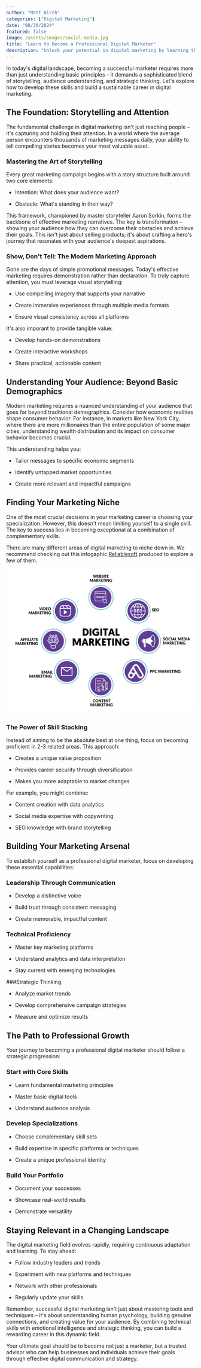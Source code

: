 ```yaml
---
author: "Matt Birch"
categories: ["Digital Marketing"]
date: "08/30/2024"
featured: false
image: /assets/images/social-media.jpg
title: "Learn to Become a Professional Digital Marketer"
description: "Unlock your potential in digital marketing by learning the core skills and strategies needed to become a professional digital marketer. Gain expertise in SEO, social media, content marketing, and more."
---
```


In today's digital landscape, becoming a successful marketer requires more than just understanding basic principles – it demands a sophisticated blend of storytelling, audience understanding, and strategic thinking. Let's explore how to develop these skills and build a sustainable career in digital marketing.

## The Foundation: Storytelling and Attention

The fundamental challenge in digital marketing isn't just reaching people – it's capturing and holding their attention. In a world where the average person encounters thousands of marketing messages daily, your ability to tell compelling stories becomes your most valuable asset.

### Mastering the Art of Storytelling

Every great marketing campaign begins with a story structure built around two core elements:

- Intention: What does your audience want?

- Obstacle: What's standing in their way?

This framework, championed by master storyteller Aaron Sorkin, forms the backbone of effective marketing narratives. The key is transformation – showing your audience how they can overcome their obstacles and achieve their goals. This isn't just about selling products; it's about crafting a hero's journey that resonates with your audience's deepest aspirations.

### Show, Don't Tell: The Modern Marketing Approach

Gone are the days of simple promotional messages. Today's effective marketing requires demonstration rather than declaration. To truly capture attention, you must leverage visual storytelling:

- Use compelling imagery that supports your narrative

- Create immersive experiences through multiple media formats

- Ensure visual consistency across all platforms

It's also imporant to provide tangible value:

- Develop hands-on demonstrations

- Create interactive workshops

- Share practical, actionable content

## Understanding Your Audience: Beyond Basic Demographics

Modern marketing requires a nuanced understanding of your audience that goes far beyond traditional demographics. Consider how economic realities shape consumer behavior. For instance, in markets like New York City, where there are more millionaires than the entire population of some major cities, understanding wealth distribution and its impact on consumer behavior becomes crucial.

This understanding helps you:

- Tailor messages to specific economic segments

- Identify untapped market opportunities

- Create more relevant and impactful campaigns

## Finding Your Marketing Niche

One of the most crucial decisions in your marketing career is choosing your specialization. However, this doesn't mean limiting yourself to a single skill. The key to success lies in becoming exceptional at a combination of complementary skills.

There are many different areas of digital marketing to niche down in. We recommend checking out this infogaphic [Reliablesoft](https://www.reliablesoft.net/start-career-digital-marketing/) produced to explore a few of them.

![how to become a digital marketer infographic](/assets/images/how-become-digital-marketer.jpg)

### The Power of Skill Stacking

Instead of aiming to be the absolute best at one thing, focus on becoming proficient in 2-3 related areas. This approach:

- Creates a unique value proposition

- Provides career security through diversification

- Makes you more adaptable to market changes

For example, you might combine:

- Content creation with data analytics

- Social media expertise with copywriting

- SEO knowledge with brand storytelling

## Building Your Marketing Arsenal

To establish yourself as a professional digital marketer, focus on developing these essential capabilities:

### Leadership Through Communication

- Develop a distinctive voice

- Build trust through consistent messaging

- Create memorable, impactful content

### Technical Proficiency

- Master key marketing platforms

- Understand analytics and data interpretation

- Stay current with emerging technologies

###Strategic Thinking

- Analyze market trends

- Develop comprehensive campaign strategies

- Measure and optimize results

## The Path to Professional Growth

Your journey to becoming a professional digital marketer should follow a strategic progression:

### Start with Core Skills

- Learn fundamental marketing principles

- Master basic digital tools

- Understand audience analysis

### Develop Specializations

- Choose complementary skill sets

- Build expertise in specific platforms or techniques

- Create a unique professional identity

### Build Your Portfolio

- Document your successes

- Showcase real-world results

- Demonstrate versatility

## Staying Relevant in a Changing Landscape

The digital marketing field evolves rapidly, requiring continuous adaptation and learning. To stay ahead:

- Follow industry leaders and trends

- Experiment with new platforms and techniques

- Network with other professionals

- Regularly update your skills

Remember, successful digital marketing isn't just about mastering tools and techniques – it's about understanding human psychology, building genuine connections, and creating value for your audience. By combining technical skills with emotional intelligence and strategic thinking, you can build a rewarding career in this dynamic field.

Your ultimate goal should be to become not just a marketer, but a trusted advisor who can help businesses and individuals achieve their goals through effective digital communication and strategy.

